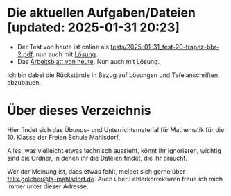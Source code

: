 # Die aktuellen Aufgaben/Dateien [updated: 2025-01-31 20:23]

* Der Test von heute ist online als [tests/2025-01-31_test-20-trapez-bbr-2.pdf](tests/2025-01-31_test-20-trapez-bbr-2.pdf), nun auch mit [Lösung](tests/2025-01-31_test-20-trapez-bbr-2-loes.pdf).
* Das [Arbeitsblatt von heute](arbeitsblaetter/aufg-28_2025-01-31_zinsrechnung.pdf). Nun auch mit Lösung.



Ich bin dabei die Rückstände in Bezug auf Lösungen und Tafelanschriften abzubauen.

# Über dieses Verzeichnis

Hier findet sich das Übungs- und Unterrichtsmaterial für Mathematik für die 10. Klasse der Freien Schule Mahlsdorf.

Alles, was vielleicht etwas technisch aussieht, könnt Ihr ignorieren, wichtig sind die Ordner, in denen ihr die Dateien findet, die ihr braucht.

Wer der Meinung ist, dass etwas fehlt, meldet sich gerne über [felix.golcher@fs-mahlsdorf.de](mailto:felix.golcher@fs-mahlsdorf.de). Auch über Fehlerkorrekturen freue ich mich immer unter dieser Adresse.
